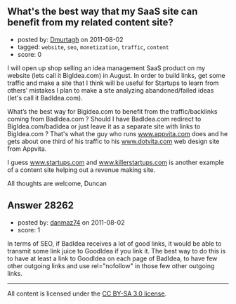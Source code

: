 ## What's the best way that my SaaS site can benefit from my related content site?

- posted by: [Dmurtagh](https://stackexchange.com/users/-1/12396-dmurtagh) on 2011-08-02
- tagged: `website`, `seo`, `monetization`, `traffic`, `content`
- score: 0

I will open up shop selling an idea management SaaS product on my website (lets call it BigIdea.com) in August. In order to build links, get some traffic and make a site that I think will be useful for Startups to learn from others’ mistakes I plan to make a site analyzing abandoned/failed ideas (let's call it BadIdea.com).

What’s the best way for Bigidea.com to benefit from the traffic/backlinks coming from BadIdea.com ? Should I have BadIdea.com redirect to BigIdea.com/badidea or just leave it as a separate site with links to BigIdea.com ? That's what the guy who runs www.appvita.com does and he gets about one third of his traffic to his www.dotvita.com web design site from Appvita. 

I guess www.startups.com and www.killerstartups.com is another example of a content site helping out a revenue making site.

All thoughts are welcome, Duncan



## Answer 28262

- posted by: [danmaz74](https://stackexchange.com/users/-1/12083-danmaz74) on 2011-08-02
- score: 1

In terms of SEO, if BadIdea receives a lot of good links, it would be able to transmit some link juice to GoodIdea if you link it. The best way to do this is to have at least a link to GoodIdea on each page of BadIdea, to have few other outgoing links and use rel="nofollow" in those few other outgoing links.



---

All content is licensed under the [CC BY-SA 3.0 license](https://creativecommons.org/licenses/by-sa/3.0/).
